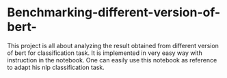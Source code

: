 # Benchmarking-different-version-of-bert-
This project is all about analyzing the result obtained from different version of bert for classification task. It is implemented in very easy way with instruction in the notebook. One can easily use this notebook as reference to adapt his nlp classification task.
